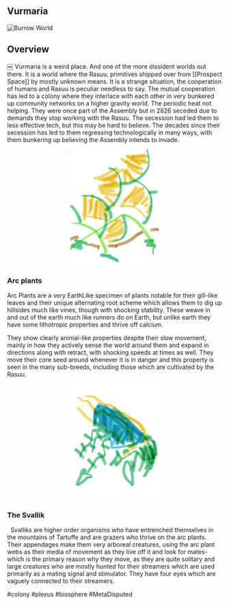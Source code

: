 ## Vurmaria

![Burrow World](/Stellar_Abyss_Setting_Bible/Photo_Directory/Vurmaria.JPG "Burrow World")

## Overview
￼
Vurmaria is a weird place.  And one of the more dissident worlds out there.  It is a world where the Rasuu, primitives shipped over from [[Prospect Space]] by mostly unknown means.  It is a strange situation, the cooperation of humans and Rasuu is peculiar needless to say.  The mutual cooperation has led to a colony where they interlace with each other in very bunkered up community networks on a higher gravity world.  The periodic heat not helping.  They were once part of the Assembly but in 2826 seceded due to demands they stop working with the Rasuu.  The secession had led them to less effective tech, but this may be hard to believe.  The decades since their secession has led to them regressing technologically in many ways, with them bunkering up believing the Assembly intends to invade.  


<p align="center">
<img src="https://github.com/Insculpo/Sandbox_Galaxy/blob/Galactic/Stellar_Abyss_Setting_Bible/Photo_Directory/Arc_Plants.png" width="210" height="270">
</p>

### Arc plants

Arc Plants are a very EarthLike specimen of plants notable for their gill-like leaves and their unique alternating root scheme which allows them to dig up hillsides much like vines, though with shocking stability.  These weave in and out of the earth much like runners do on Earth, but unlike earth they have some lithotropic properties and thrive off calcium.

They show clearly animal-like properties despite their slow movement, mainly in how they actively sense the world around them and expand in directions along with retract, with shocking speeds at times as well.  They move their core seed around whenever it is in danger and this property is seen in the many sub-breeds, including those which are cultivated by the Rasuu.

<p align="center">
<img src="https://github.com/Insculpo/Sandbox_Galaxy/blob/Galactic/Stellar_Abyss_Setting_Bible/Photo_Directory/Svallik.png" width="210" height="270">
</p>

### The Svallik
 
Svalliks are higher order organisms who have entrenched themselves in the mountains of Tartuffe and are grazers who thrive on the arc plants.  Their appendages make them very arboreal creatures, using the arc plant webs as their media of movement as they live off it and look for mates- which is the primary reason why they move, as they are quite solitary and large creatures who are mostly hunted for their streamers which are used primarily as a mating signal and stimulator.   They have four eyes which are vaguely connected to their streamers.

#colony 
#plexus 
#biosphere 
#MetaDisputed 